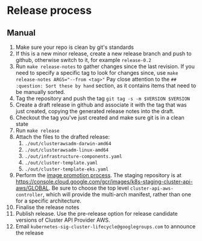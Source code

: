 # Release process

## Manual

1. Make sure your repo is clean by git's standards
2. If this is a new minor release, create a new release branch and push to github, otherwise switch to it, for example `release-0.2`
3. Run `make release-notes` to gather changes since the last revision. If you need to specify a specific tag to look for changes
   since, use `make release-notes ARGS="--from <tag>"` Pay close attention to the `## :question: Sort these by hand` section, as it contains items that need to be manually sorted.
4. Tag the repository and push the tag `git tag -s -m $VERSION $VERSION`
5. Create a draft release in github and associate it with the tag that was just created, copying the generated release notes into
   the draft.
6. Checkout the tag you've just created and make sure git is in a clean state
7. Run `make release`
8. Attach the files to the drafted release:
    1. `./out/clusterawsadm-darwin-amd64`
    2. `./out/clusterawsadm-linux-amd64`
    3. `./out/infrastructure-components.yaml`
    4. `./out/cluster-template.yaml`
    5. `./out/cluster-template-eks.yaml`
9.  Perform the [image promotion process](https://github.com/kubernetes/k8s.io/tree/master/k8s.gcr.io#image-promoter).
    The staging repository is at https://console.cloud.google.com/gcr/images/k8s-staging-cluster-api-aws/GLOBAL. Be
    sure to choose the top level `cluster-api-aws-controller`, which will provide the multi-arch manifest, rather than one for a specific architecture.
10.  Finalise the release notes
11.  Publish release. Use the pre-release option for release
    candidate versions of Cluster API Provider AWS.
12.  Email `kubernetes-sig-cluster-lifecycle@googlegroups.com` to announce the release
